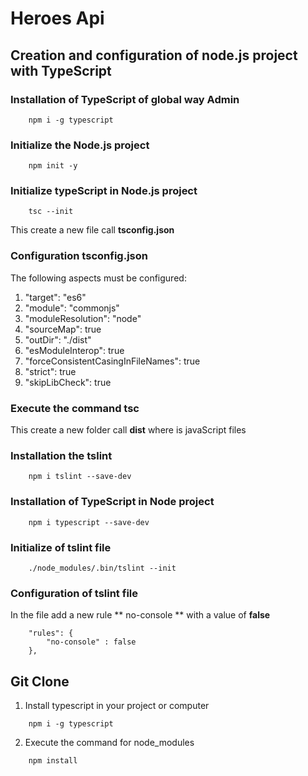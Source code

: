 # Heroes Api

## Creation and configuration of node.js project with TypeScript

### Installation of TypeScript of global way Admin
```
    npm i -g typescript
```

### Initialize the Node.js project
```
    npm init -y
```

### Initialize typeScript in Node.js project
```
    tsc --init
```
This create a new file call **tsconfig.json**

### Configuration tsconfig.json
The following aspects must be configured:
1. "target": "es6" 
2. "module": "commonjs"
3. "moduleResolution": "node"
4. "sourceMap": true
5. "outDir": "./dist"
6. "esModuleInterop": true
7. "forceConsistentCasingInFileNames": true
8. "strict": true
9. "skipLibCheck": true

### Execute the command **tsc**
This create a new folder call **dist** where is javaScript files

### Installation the tslint
```
    npm i tslint --save-dev
```

### Installation of TypeScript in Node project
```
    npm i typescript --save-dev
```

### Initialize of tslint file
```
    ./node_modules/.bin/tslint --init
```

### Configuration of tslint file
In the file add a new rule ** no-console ** with a value of **false**
```
    "rules": {
        "no-console" : false
    },
```

## Git Clone
1. Install typescript in your project or computer
```
    npm i -g typescript
```
2. Execute the command for node_modules
```
    npm install
```
